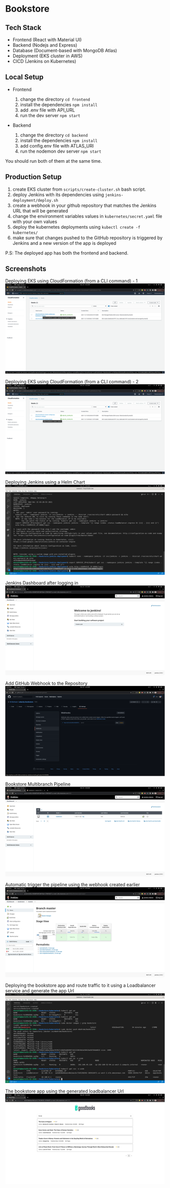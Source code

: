 # Bookstore

## Tech Stack

- Frontend (React with Material UI)
- Backend (Nodejs and Express)
- Database (Document-based with MongoDB Atlas)
- Deployment (EKS cluster in AWS)
- CICD (Jenkins on Kubernetes)

## Local Setup

- Frontend
    1. change the directory ```cd frontend```
    2. install the dependencies ```npm install```
    3. add .env file with API_URL
    4. run the dev server ```npm start```

- Backend
    1. change the directory ```cd backend```
    2. install the dependencies ```npm install```
    3. add config.env file with ATLAS_URI
    4. run the nodemon dev server ```npm start```

You should run both of them at the same time.

## Production Setup

1. create EKS cluster from ```scripts/create-cluster.sh``` bash script.
2. deploy Jenkins with its dependencies using ```jenkins-deployment/deploy.sh```
3. create a webhook in your github repository that matches the Jenkins URL that will be generated
4. change the environment variables values in ```kubernetes/secret.yaml``` file with your own values
5. deploy the kubernetes deployments using ```kubectl create -f kubernetes/```
6. make sure that changes pushed to the GitHub repository is triggered by Jenkins and a new version of the app is deployed

P.S: The deployed app has both the frontend and backend.

## Screenshots
Deploying EKS using CloudFormation (from a CLI command) - 1
![Deploying EKS using CloudFormation](screenshots/eks-cluster-cloudformation.png)

Deploying EKS using CloudFormation (from a CLI command) - 2
![Deploying EKS using CloudFormation](screenshots/eks-cluster-cloudformation2.png)

Deploying Jenkins using a Helm Chart
![Deploying Jenkins using a Helm Chart](screenshots/jenkins-url-from-helm.png)

Jenkins Dashboard after logging in
![Jenkins Dashboard after logging in](screenshots/deployed-jenkins.png)

Add GitHub Webhook to the Repository
![Add GitHub Webhook to the Repository](screenshots/github-repo-webhook-successful.png)

Bookstore Multibranch Pipeline
![Bookstore Multibranch Pipeline](screenshots/bookstore-pipeline.png)

Automatic trigger the pipeline using the webhook created earlier
![Automatic trigger the pipeline using the webhook created earlier](screenshots/automatic-trigger-pipeline.png)

Deploying the bookstore app and route traffic to it using a Loadbalancer service and generate the app Url
![Deploying the bookstore app and route traffic to it using a Loadbalancer service](screenshots/app-elb-url.png)

The bookstore app using the generated loadbalancer Url
![The bookstore app](screenshots/deployed-app-loadbalancer-service.png)

